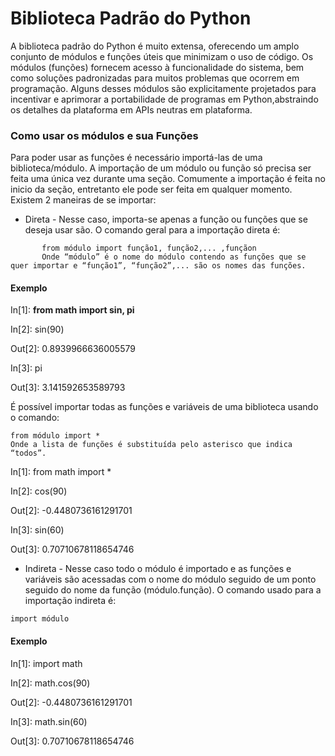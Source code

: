 # Biblioteca Padrão do Python

A biblioteca padrão do Python é muito extensa, oferecendo um amplo conjunto de módulos e funções úteis que minimizam o uso de código. 
Os módulos (funções) fornecem acesso à funcionalidade do sistema, bem como soluções padronizadas para muitos problemas que ocorrem em programação. 
Alguns desses módulos são explicitamente projetados para incentivar e aprimorar a portabilidade de programas em Python,abstraindo os detalhes da plataforma em APIs neutras em plataforma.

### Como usar os módulos e sua Funções

Para poder usar as funções é necessário importá-las de uma biblioteca/módulo. A importação de um módulo ou função só precisa ser feita uma única vez durante uma
seção. Comumente a importação é feita no inicio da seção, entretanto ele pode ser feita em qualquer momento.
Existem 2 maneiras de se importar:
+ Direta - Nesse caso, importa-se apenas a função ou funções que se deseja usar são. O comando geral para a importação direta é:
```
       from módulo import função1, função2,... ,funçãon
       Onde “módulo” é o nome do módulo contendo as funções que se quer importar e “função1”, “função2”,... são os nomes das funções.
```
#### Exemplo

In[1]: <b>from math import sin, pi</b>

In[2]: sin(90)

Out[2]: 0.8939966636005579

In[3]: pi

Out[3]: 3.141592653589793

É possível importar todas as funções e variáveis de uma biblioteca usando o comando: 
```
from módulo import *
Onde a lista de funções é substituída pelo asterisco que indica “todos”. 
```
In[1]: from math import *

In[2]: cos(90)

Out[2]: -0.4480736161291701

In[3]: sin(60)

Out[3]: 0.70710678118654746 

+ Indireta - Nesse caso todo o módulo é importado e as funções e variáveis são acessadas com o nome do módulo seguido de um ponto seguido do nome da função (módulo.função). O comando usado para a importação indireta é:
```
import módulo
```
#### Exemplo
In[1]: import math

In[2]: math.cos(90)

Out[2]: -0.4480736161291701

In[3]: math.sin(60)

Out[3]: 0.70710678118654746 




